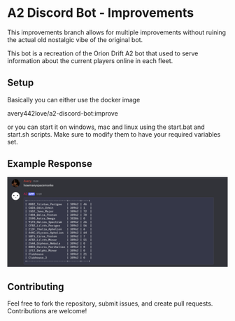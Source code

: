 # A2 Discord Bot - Improvements

This improvements branch allows for multiple improvements without ruining the actual old nostalgic vibe of the original bot.

This bot is a recreation of the Orion Drift A2 bot that used to serve information about the current players online in each fleet.

## Setup

Basically you can either use the docker image

avery442love/a2-discord-bot:improve

or you can start it on windows, mac and linux using the start.bat and start.sh scripts. Make sure to modify them to have your required variables set.

## Example Response

![Bot Response Example](assets/Howmanyspacemonke_example.png)

## Contributing

Feel free to fork the repository, submit issues, and create pull requests. Contributions are welcome!

